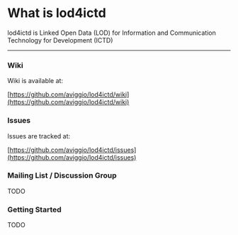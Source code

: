 What is lod4ictd
=================

lod4ictd is Linked Open Data (LOD) for Information and Communication Technology for Development (ICTD)

------------------------------------

### Wiki

Wiki is available at: 

[https://github.com/aviggio/lod4ictd/wiki](https://github.com/aviggio/lod4ictd/wiki)

### Issues

Issues are tracked at: 

[https://github.com/aviggio/lod4ictd/issues](https://github.com/aviggio/lod4ictd/issues)

### Mailing List / Discussion Group

TODO

### Getting Started

TODO